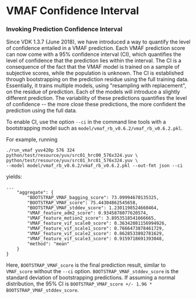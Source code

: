 VMAF Confidence Interval
===================

### Invoking Prediction Confidence Interval

Since VDK 1.3.7 (June 2018), we have introduced a way to quantify the level of confidence entailed in a VMAF prediction. Each VMAF prediction score can now come with a 95% confidence interval (CI), which quantifies the level of confidence that the prediction lies within the interval. The CI is a consequence of the fact that the VMAF model is trained on a sample of subjective scores, while the population is unknown. The CI is established through bootstrapping on the prediction residue using the full training data. Essentially, it trains multiple models, using "resampling with replacement", on the residue of prediction. Each of the models will introduce a slightly different prediction. The variability of these predictions quantifies the level of confidence -- the more close these predictions, the more confident the prediction using the full data.

To enable CI, use the option `--ci` in the command line tools with a bootstrapping model such as `model/vmaf_rb_v0.6.2/vmaf_rb_v0.6.2.pkl`.

For example, running

```
./run_vmaf yuv420p 576 324 python/test/resource/yuv/src01_hrc00_576x324.yuv \
python/test/resource/yuv/src01_hrc01_576x324.yuv \
--model model/vmaf_rb_v0.6.2/vmaf_rb_v0.6.2.pkl --out-fmt json --ci
```

yields:

```
...
    "aggregate": {
        "BOOTSTRAP_VMAF_bagging_score": 73.09994670135325, 
        "BOOTSTRAP_VMAF_score": 75.44304862545658, 
        "BOOTSTRAP_VMAF_stddev_score": 1.2301198524660464, 
        "VMAF_feature_adm2_score": 0.9345878077620574, 
        "VMAF_feature_motion2_score": 3.8953518541666665, 
        "VMAF_feature_vif_scale0_score": 0.36342081156994926, 
        "VMAF_feature_vif_scale1_score": 0.7666473878461729, 
        "VMAF_feature_vif_scale2_score": 0.8628533892781629, 
        "VMAF_feature_vif_scale3_score": 0.9159718691393048, 
        "method": "mean"
    }
}
```

Here, `BOOTSTRAP_VMAF_score` is the final prediction result, similar to `VMAF_score` without the `--ci` option. `BOOTSTRAP_VMAF_stddev_score` is the standard deviation of bootstrapping predictions. If assuming a normal distribution, the 95% CI is `BOOTSTRAP_VMAF_score +/- 1.96 * BOOTSTRAP_VMAF_stddev_score`.

